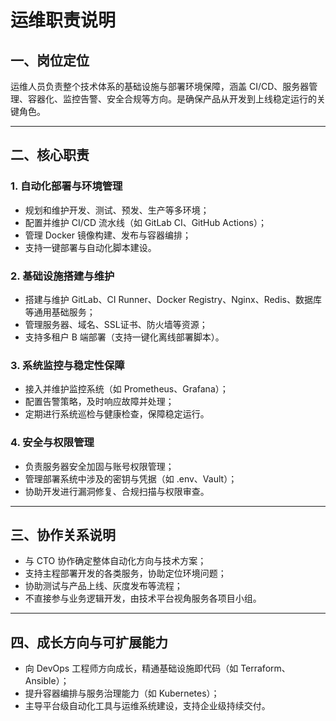 


# 运维职责说明

## 一、岗位定位

运维人员负责整个技术体系的基础设施与部署环境保障，涵盖 CI/CD、服务器管理、容器化、监控告警、安全合规等方向。是确保产品从开发到上线稳定运行的关键角色。

---

## 二、核心职责

### 1. 自动化部署与环境管理
- 规划和维护开发、测试、预发、生产等多环境；
- 配置并维护 CI/CD 流水线（如 GitLab CI、GitHub Actions）；
- 管理 Docker 镜像构建、发布与容器编排；
- 支持一键部署与自动化脚本建设。

### 2. 基础设施搭建与维护
- 搭建与维护 GitLab、CI Runner、Docker Registry、Nginx、Redis、数据库等通用基础服务；
- 管理服务器、域名、SSL证书、防火墙等资源；
- 支持多租户 B 端部署（支持一键化离线部署脚本）。

### 3. 系统监控与稳定性保障
- 接入并维护监控系统（如 Prometheus、Grafana）；
- 配置告警策略，及时响应故障并处理；
- 定期进行系统巡检与健康检查，保障稳定运行。

### 4. 安全与权限管理
- 负责服务器安全加固与账号权限管理；
- 管理部署系统中涉及的密钥与凭据（如 .env、Vault）；
- 协助开发进行漏洞修复、合规扫描与权限审查。

---

## 三、协作关系说明

- 与 CTO 协作确定整体自动化方向与技术方案；
- 支持主程部署开发的各类服务，协助定位环境问题；
- 协助测试与产品上线、灰度发布等流程；
- 不直接参与业务逻辑开发，由技术平台视角服务各项目小组。

---

## 四、成长方向与可扩展能力

- 向 DevOps 工程师方向成长，精通基础设施即代码（如 Terraform、Ansible）；
- 提升容器编排与服务治理能力（如 Kubernetes）；
- 主导平台级自动化工具与运维系统建设，支持企业级持续交付。
